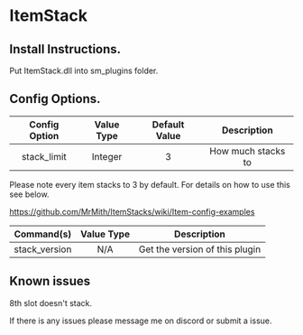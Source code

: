 # ItemStack

## Install Instructions.
Put ItemStack.dll into sm_plugins folder.


## Config Options.
| Config Option              | Value Type      | Default Value | Description |
|   :---:                    |     :---:       |    :---:      |    :---:    |
| stack_<item name>limit     | Integer         | 3             | How much <item name> stacks to |
  
Please note every item stacks to 3 by default.
For details on how to use this see below.

https://github.com/MrMith/ItemStacks/wiki/Item-config-examples


| Command(s)                 | Value Type      | Description                              |
|   :---:                    |     :---:       |    :---:                                 |
| stack_version              | N/A             | Get the version of this plugin           |

## Known issues
8th slot doesn't stack.

If there is any issues please message me on discord or submit a issue.

